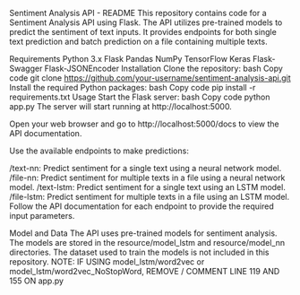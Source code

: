 Sentiment Analysis API - README
This repository contains code for a Sentiment Analysis API using Flask. The API utilizes pre-trained models to predict the sentiment of text inputs. It provides endpoints for both single text prediction and batch prediction on a file containing multiple texts.

Requirements
Python 3.x
Flask
Pandas
NumPy
TensorFlow
Keras
Flask-Swagger
Flask-JSONEncoder
Installation
Clone the repository:
bash
Copy code
git clone https://github.com/your-username/sentiment-analysis-api.git
Install the required Python packages:
bash
Copy code
pip install -r requirements.txt
Usage
Start the Flask server:
bash
Copy code
python app.py
The server will start running at http://localhost:5000.

Open your web browser and go to http://localhost:5000/docs to view the API documentation.

Use the available endpoints to make predictions:

/text-nn: Predict sentiment for a single text using a neural network model.
/file-nn: Predict sentiment for multiple texts in a file using a neural network model.
/text-lstm: Predict sentiment for a single text using an LSTM model.
/file-lstm: Predict sentiment for multiple texts in a file using an LSTM model.
Follow the API documentation for each endpoint to provide the required input parameters.

Model and Data
The API uses pre-trained models for sentiment analysis. The models are stored in the resource/model_lstm and resource/model_nn directories. The dataset used to train the models is not included in this repository. NOTE: IF USING model_lstm/word2vec or model_lstm/word2vec_NoStopWord, REMOVE / COMMENT LINE 119 AND 155 ON app.py
